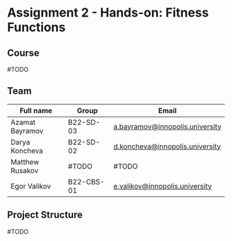 # Assignment 2 - Hands-on: Fitness Functions

## Course
#TODO

## Team
| Full name       | Group     | Email                           |
|-----------------|-----------|---------------------------------|
| Azamat Bayramov | B22-SD-03 | a.bayramov@innopolis.university |
| Darya Koncheva  | B22-SD-02 | d.koncheva@innopolis.university |
| Matthew Rusakov | #TODO     | #TODO                           |
| Egor Valikov    | B22-CBS-01| e.valikov@innopolis.university  |

## Project Structure
#TODO
